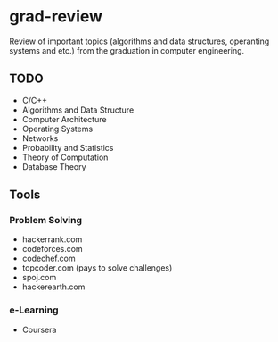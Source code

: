 # grad-review

Review of important topics (algorithms and data structures, operanting systems and etc.) from the graduation in computer engineering.


## TODO

- C/C++
- Algorithms and Data Structure
- Computer Architecture
- Operating Systems
- Networks
- Probability and Statistics
- Theory of Computation
- Database Theory


## Tools


### Problem Solving

- hackerrank.com
- codeforces.com
- codechef.com
- topcoder.com (pays to solve challenges)
- spoj.com
- hackerearth.com


### e-Learning

- Coursera